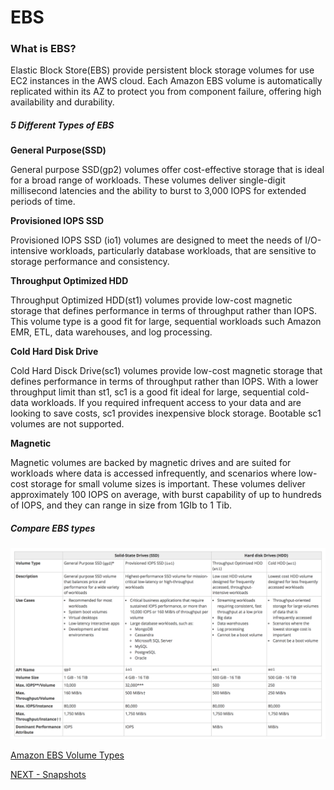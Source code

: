 # EBS  

### What is EBS?  

Elastic Block Store(EBS) provide persistent block storage volumes for use EC2 instances in the AWS cloud. Each Amazon EBS volume is automatically  replicated within its AZ to protect you from component failure, offering high availability and durability.  

##### 5 Different Types of EBS  

**General Purpose(SSD)**  

General purpose SSD(gp2) volumes offer cost-effective storage that is ideal for a broad range of workloads. These volumes deliver single-digit millisecond latencies and the ability to burst to 3,000  IOPS for extended periods of time.

**Provisioned IOPS SSD**  

Provisioned IOPS SSD (io1) volumes are designed to meet the needs of I/O-intensive workloads, particularly  database workloads, that are sensitive to storage performance and consistency.  

**Throughput Optimized HDD**  

Throughput Optimized HDD(st1) volumes provide low-cost magnetic storage that defines performance in terms of throughput rather than IOPS. This volume type is a good fit for large, sequential workloads such Amazon EMR, ETL, data warehouses, and log processing.  

**Cold Hard Disk Drive**  

Cold Hard Disck Drive(sc1) volumes provide low-cost magnetic storage that defines performance in terms of throughput rather than IOPS. With a lower throughput limit than st1, sc1 is a good fit ideal for large, sequential cold-data workloads. If you required infrequent access to your data and are looking to save costs, sc1 provides inexpensive block storage. Bootable sc1 volumes are not supported.  

**Magnetic**  

Magnetic volumes are backed by magnetic drives and are suited for workloads where data is accessed infrequently, and scenarios where low-cost storage for small volume sizes is important. These volumes deliver approximately 100 IOPS on average, with burst capability of up to hundreds of IOPS, and they can range in size from 1GIb to 1 Tib.

##### Compare EBS types  

![EBS Types](/imgs/ebs_volume_types.png)


[Amazon EBS Volume Types](https://docs.aws.amazon.com/AWSEC2/latest/UserGuide/EBSVolumeTypes.html#EBSVolumeTypes_standard)

[NEXT - Snapshots](snapshots.md)
